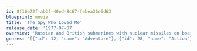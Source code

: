 ```yaml
---
id: 8f16e72f-ab2f-40ed-8c67-febea36e6d63
blueprint: movie
title: 'The Spy Who Loved Me'
release_date: '1977-07-07'
overview: 'Russian and British submarines with nuclear missiles on board both vanish from sight without a trace. England and Russia both blame each other as James Bond tries to solve the riddle of the disappearing ships. But the KGB also has an agent on the case.'
genres: '[{"id": 12, "name": "Adventure"}, {"id": 28, "name": "Action"}, {"id": 53, "name": "Thriller"}]'
---
```

